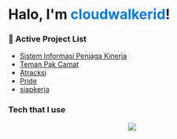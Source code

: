 # Halo, I'm <span style="color:#0078d7">cloudwalkerid</span>!

### 📕 Active Project List

- [Sistem Informasi Penjaga Kinerja](http://bpsprovsulbar.id/siakip2/)
- [Teman Pak Camat](https://webapps.bps.go.id/mamujukab)
- [Atracksi](https://bpsprovsulbar.id/atracksi/)
- [Pride](https://bpsprovsulbar.id/76Dashboard)
- [siapkerja](https://webapps.bps.go.id/mamasakab/siapkerja)

<h3>Tech that I use</h3>
<p align="center">
  <a href="https://skillicons.dev">
    <img src="https://skillicons.dev/icons?i=laravel,vscode,git,js,ts,nodejs,vue,angular,jquery,html,css,androidstudio,java,kotlin,spring,dotnet,py,django,r,mysql,sqlite&perline=7" />
  </a>
</p>
